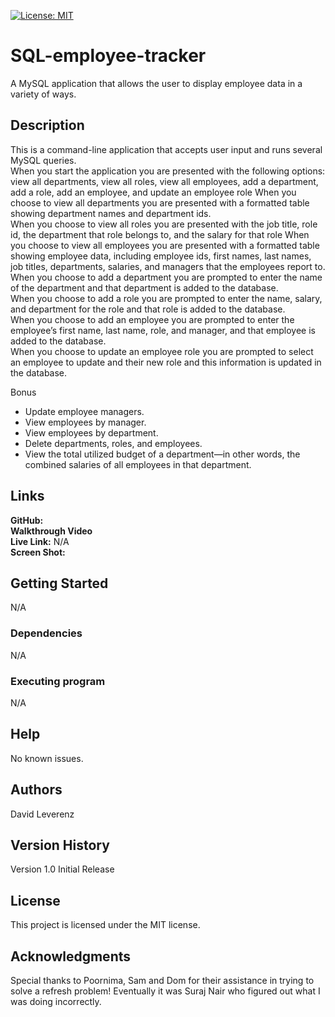 [![License: MIT](https://img.shields.io/badge/License-MIT-yellow.svg)](https://opensource.org/licenses/MIT)
# SQL-employee-tracker
A MySQL application that allows the user to display employee data in a variety of ways.

## Description
This is a command-line application that accepts user input and runs several MySQL queries.<br>
When you start the application you are presented with the following options: view all departments, view all roles, view all employees, add a department, add a role, add an employee, and update an employee role
When you choose to view all departments you are presented with a formatted table showing department names and department ids.<br>
When you choose to view all roles you are presented with the job title, role id, the department that role belongs to, and the salary for that role
When you choose to view all employees you are presented with a formatted table showing employee data, including employee ids, first names, last names, job titles, departments, salaries, and managers that the employees report to.<br>
When you choose to add a department you are prompted to enter the name of the department and that department is added to the database.<br>
When you choose to add a role you are prompted to enter the name, salary, and department for the role and that role is added to the database.<br>
When you choose to add an employee you are prompted to enter the employee’s first name, last name, role, and manager, and that employee is added to the database.<br>
When you choose to update an employee role you are prompted to select an employee to update and their new role and this information is updated in the database.<br>

Bonus<br>
* Update employee managers.<br>
* View employees by manager.<br>
* View employees by department.<br>
* Delete departments, roles, and employees.<br>
* View the total utilized budget of a department&mdash;in other words, the combined salaries of all employees in that department.<br>

## Links
**GitHub:** <br>
**Walkthrough Video** <br>
**Live Link:** N/A <br>
**Screen Shot:** <br>


## Getting Started
N/A
### Dependencies
N/A
### Executing program
N/A
## Help
No known issues.
## Authors
David Leverenz 
## Version History
Version 1.0 Initial Release
## License
This project is licensed under the MIT license.
## Acknowledgments
Special thanks to Poornima, Sam and Dom for their assistance in trying to solve a refresh problem!  Eventually it was Suraj Nair who figured out what I was doing incorrectly.

